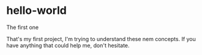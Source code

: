 # hello-world
The first one

That's my first project, I'm trying to understand these nem concepts.
If you have anything that could help me, don't hesitate.
